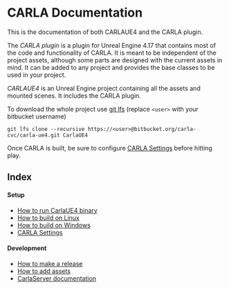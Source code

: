 CARLA Documentation
===================

This is the documentation of both CARLAUE4 and the CARLA plugin.

The _CARLA plugin_ is a plugin for Unreal Engine 4.17 that contains most of the
code and functionality of CARLA. It is meant to be independent of the project
assets, although some parts are designed with the current assets in mind. It can
be added to any project and provides the base classes to be used in your
project.

_CARLAUE4_ is an Unreal Engine project containing all the assets and mounted
scenes. It includes the CARLA plugin.

To download the whole project use [git lfs](https://git-lfs.github.com/)
(replace `<user>` with your bitbucket username)

    git lfs clone --recursive https://<user>@bitbucket.org/carla-cvc/carla-ue4.git CarlaUE4

Once CARLA is built, be sure to configure
[CARLA Settings](carla_settings.md) before hitting play.

Index
-----

#### Setup

  * [How to run CarlaUE4 binary](release_readme.md)
  * [How to build on Linux](how_to_build_on_linux.md)
  * [How to build on Windows](how_to_build_on_windows.md)
  * [CARLA Settings](carla_settings.md)

#### Development

  * [How to make a release](how_to_make_a_release.md)
  * [How to add assets](how_to_add_assets.md)
  * [CarlaServer documentation](carla_server.md)
